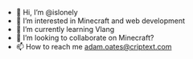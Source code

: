- 👋 Hi, I’m @islonely
- 👀 I’m interested in Minecraft and web development
- 🌱 I’m currently learning Vlang
- 💞️ I’m looking to collaborate on Minecraft?
- 📫 How to reach me adam.oates@criptext.com

<!---
islonely/islonely is a ✨ special ✨ repository because its `README.md` (this file) appears on your GitHub profile.
You can click the Preview link to take a look at your changes.
--->
